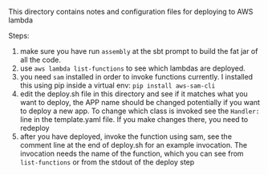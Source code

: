 This directory contains notes and configuration files for deploying to AWS lambda

Steps:

1. make sure you have run `assembly` at the sbt prompt to build the fat jar of all the code.
2. use `aws lambda list-functions` to see which lambdas are deployed.
3. you need `sam` installed in order to invoke functions currently. I installed this using pip inside a virtual env: `pip install aws-sam-cli`
4. edit the deploy.sh file in this directory and see if it matches what you want to deploy, the APP name should be changed potentially if you want to deploy a new app. To change which class is invoked see the `Handler:` line in the template.yaml file. If you make changes there, you need to redeploy
5. after you have deployed, invoke the function using sam, see the comment line at the end of deploy.sh for an example invocation. The invocation needs the name of the function, which you can see from `list-functions` or from the stdout of the deploy step

